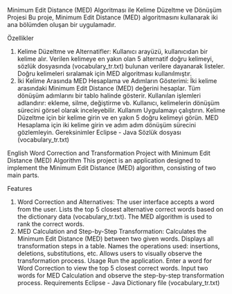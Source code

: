 Minimum Edit Distance (MED) Algoritması ile Kelime Düzeltme ve Dönüşüm Projesi
Bu proje, Minimum Edit Distance (MED) algoritmasını kullanarak iki ana bölümden oluşan bir uygulamadır.

Özellikler
1. Kelime Düzeltme ve Alternatifler:
Kullanıcı arayüzü, kullanıcıdan bir kelime alır.
Verilen kelimeye en yakın olan 5 alternatif doğru kelimeyi, sözlük dosyasında (vocabulary_tr.txt) bulunan verilere dayanarak listeler.
Doğru kelimeleri sıralamak için MED algoritması kullanılmıştır.
2. İki Kelime Arasında MED Hesaplama ve Adımların Gösterimi:
İki kelime arasındaki Minimum Edit Distance (MED) değerini hesaplar.
Tüm dönüşüm adımlarını bir tablo halinde gösterir.
Kullanılan işlemleri adlandırır: ekleme, silme, değiştirme vb.
Kullanıcı, kelimelerin dönüşüm sürecini görsel olarak inceleyebilir.
Kullanım
Uygulamayı çalıştırın.
Kelime Düzeltme için bir kelime girin ve en yakın 5 doğru kelimeyi görün.
MED Hesaplama için iki kelime girin ve adım adım dönüşüm sürecini gözlemleyin.
Gereksinimler
Eclipse - Java
Sözlük dosyası (vocabulary_tr.txt)


English
Word Correction and Transformation Project with Minimum Edit Distance (MED) Algorithm
This project is an application designed to implement the Minimum Edit Distance (MED) algorithm, consisting of two main parts.

Features
1. Word Correction and Alternatives:
The user interface accepts a word from the user.
Lists the top 5 closest alternative correct words based on the dictionary data (vocabulary_tr.txt).
The MED algorithm is used to rank the correct words.
2. MED Calculation and Step-by-Step Transformation:
Calculates the Minimum Edit Distance (MED) between two given words.
Displays all transformation steps in a table.
Names the operations used: insertions, deletions, substitutions, etc.
Allows users to visually observe the transformation process.
Usage
Run the application.
Enter a word for Word Correction to view the top 5 closest correct words.
Input two words for MED Calculation and observe the step-by-step transformation process.
Requirements
Eclipse - Java
Dictionary file (vocabulary_tr.txt)
